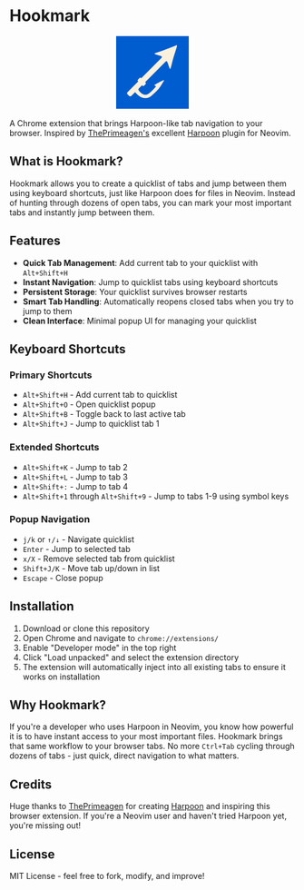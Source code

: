 # Hookmark

<div align="center">
  <img src="icon.png" alt="Hookmark Icon" width="128" height="128">
</div>

A Chrome extension that brings Harpoon-like tab navigation to your browser. Inspired by [ThePrimeagen's](https://github.com/ThePrimeagen) excellent [Harpoon](https://github.com/ThePrimeagen/harpoon) plugin for Neovim.

## What is Hookmark?

Hookmark allows you to create a quicklist of tabs and jump between them using keyboard shortcuts, just like Harpoon does for files in Neovim. Instead of hunting through dozens of open tabs, you can mark your most important tabs and instantly jump between them.

## Features

- **Quick Tab Management**: Add current tab to your quicklist with `Alt+Shift+H`
- **Instant Navigation**: Jump to quicklist tabs using keyboard shortcuts
- **Persistent Storage**: Your quicklist survives browser restarts
- **Smart Tab Handling**: Automatically reopens closed tabs when you try to jump to them
- **Clean Interface**: Minimal popup UI for managing your quicklist

## Keyboard Shortcuts

### Primary Shortcuts
- `Alt+Shift+H` - Add current tab to quicklist
- `Alt+Shift+O` - Open quicklist popup
- `Alt+Shift+B` - Toggle back to last active tab
- `Alt+Shift+J` - Jump to quicklist tab 1

### Extended Shortcuts
- `Alt+Shift+K` - Jump to tab 2
- `Alt+Shift+L` - Jump to tab 3
- `Alt+Shift+:` - Jump to tab 4
- `Alt+Shift+1` through `Alt+Shift+9` - Jump to tabs 1-9 using symbol keys

### Popup Navigation
- `j/k` or `↑/↓` - Navigate quicklist
- `Enter` - Jump to selected tab
- `x/X` - Remove selected tab from quicklist
- `Shift+J/K` - Move tab up/down in list
- `Escape` - Close popup

## Installation

1. Download or clone this repository
2. Open Chrome and navigate to `chrome://extensions/`
3. Enable "Developer mode" in the top right
4. Click "Load unpacked" and select the extension directory
5. The extension will automatically inject into all existing tabs to ensure it works on installation

## Why Hookmark?

If you're a developer who uses Harpoon in Neovim, you know how powerful it is to have instant access to your most important files. Hookmark brings that same workflow to your browser tabs. No more `Ctrl+Tab` cycling through dozens of tabs - just quick, direct navigation to what matters.

## Credits

Huge thanks to [ThePrimeagen](https://github.com/ThePrimeagen) for creating [Harpoon](https://github.com/ThePrimeagen/harpoon) and inspiring this browser extension. If you're a Neovim user and haven't tried Harpoon yet, you're missing out!

## License

MIT License - feel free to fork, modify, and improve!
